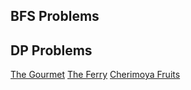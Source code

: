 ## BFS Problems

## DP Problems
[The Gourmet](https://po.kattis.com/problems/gourmeten)
[The Ferry](https://www.lundstig.com/ferry)
[Cherimoya Fruits](https://www.lundstig.com/cherimoya_fruits)
